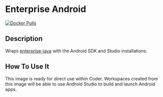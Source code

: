 # Enterprise Android

[![Docker Pulls](https://img.shields.io/docker/pulls/bravo68web/cdr-enterprise-android?label=codercom%2Fenterprise-android)](https://hub.docker.com/r/bravo68web/cdr-enterprise-android)

## Description

Wraps [enterprise-java](../java/README.md) with the Android SDK and Studio
installations.

## How To Use It

This image is ready for direct use within Coder. Workspaces created from this
image will be able to use Android Studio to build and launch Android apps.
